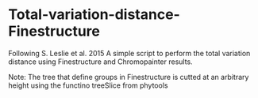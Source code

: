 # Total-variation-distance-Finestructure

Following S. Leslie et al. 2015 A simple script to perform the total variation distance using Finestructure and Chromopainter results.

Note: The tree that define groups in Finestructure is cutted at an arbitrary height using the functino treeSlice from phytools

